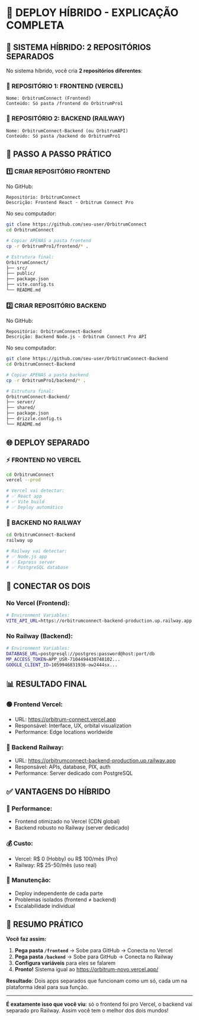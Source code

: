 # 🔄 DEPLOY HÍBRIDO - EXPLICAÇÃO COMPLETA

## 🎯 SISTEMA HÍBRIDO: 2 REPOSITÓRIOS SEPARADOS

No sistema híbrido, você cria **2 repositórios diferentes**:

### 📂 **REPOSITÓRIO 1: FRONTEND (VERCEL)**
```
Nome: OrbitrumConnect (Frontend)
Conteúdo: Só pasta /frontend do OrbitrumPro1
```

### 📂 **REPOSITÓRIO 2: BACKEND (RAILWAY)**  
```
Nome: OrbitrumConnect-Backend (ou OrbitrumAPI)
Conteúdo: Só pasta /backend do OrbitrumPro1
```

## 🚀 PASSO A PASSO PRÁTICO

### 1️⃣ **CRIAR REPOSITÓRIO FRONTEND**

No GitHub:
```
Repositório: OrbitrumConnect
Descrição: Frontend React - Orbitrum Connect Pro
```

No seu computador:
```bash
git clone https://github.com/seu-user/OrbitrumConnect
cd OrbitrumConnect

# Copiar APENAS a pasta frontend
cp -r OrbitrumPro1/frontend/* .

# Estrutura final:
OrbitrumConnect/
├── src/
├── public/
├── package.json
├── vite.config.ts
└── README.md
```

### 2️⃣ **CRIAR REPOSITÓRIO BACKEND**

No GitHub:
```
Repositório: OrbitrumConnect-Backend  
Descrição: Backend Node.js - Orbitrum Connect Pro API
```

No seu computador:
```bash
git clone https://github.com/seu-user/OrbitrumConnect-Backend
cd OrbitrumConnect-Backend

# Copiar APENAS a pasta backend
cp -r OrbitrumPro1/backend/* .

# Estrutura final:
OrbitrumConnect-Backend/
├── server/
├── shared/
├── package.json
├── drizzle.config.ts
└── README.md
```

## 🌐 DEPLOY SEPARADO

### ⚡ **FRONTEND NO VERCEL**
```bash
cd OrbitrumConnect
vercel --prod

# Vercel vai detectar:
# ✅ React app
# ✅ Vite build
# ✅ Deploy automático
```

### 🚂 **BACKEND NO RAILWAY**
```bash
cd OrbitrumConnect-Backend
railway up

# Railway vai detectar:
# ✅ Node.js app  
# ✅ Express server
# ✅ PostgreSQL database
```

## 🔗 CONECTAR OS DOIS

### No Vercel (Frontend):
```bash
# Environment Variables:
VITE_API_URL=https://orbitrumconnect-backend-production.up.railway.app
```

### No Railway (Backend):
```bash
# Environment Variables:
DATABASE_URL=postgresql://postgres:password@host:port/db
MP_ACCESS_TOKEN=APP_USR-7104494430748102...
GOOGLE_CLIENT_ID=1059946831936-ow2444sx...
```

## 📊 RESULTADO FINAL

### 🟢 **Frontend Vercel**:
- URL: https://orbitrum-connect.vercel.app
- Responsável: Interface, UX, orbital visualization
- Performance: Edge locations worldwide

### 🔵 **Backend Railway**:  
- URL: https://orbitrumconnect-backend-production.up.railway.app
- Responsável: APIs, database, PIX, auth
- Performance: Server dedicado com PostgreSQL

## ✅ VANTAGENS DO HÍBRIDO

### 🚀 **Performance**:
- Frontend otimizado no Vercel (CDN global)
- Backend robusto no Railway (server dedicado)

### 💰 **Custo**:
- Vercel: R$ 0 (Hobby) ou R$ 100/mês (Pro)
- Railway: R$ 25-50/mês (uso real)

### 🔧 **Manutenção**:
- Deploy independente de cada parte
- Problemas isolados (frontend ≠ backend)
- Escalabilidade individual

## 🎯 RESUMO PRÁTICO

**Você faz assim:**

1. **Pega pasta `/frontend`** → Sobe para GitHub → Conecta no Vercel
2. **Pega pasta `/backend`** → Sobe para GitHub → Conecta no Railway  
3. **Configura variáveis** para eles se falarem
4. **Pronto!** Sistema igual ao https://orbitrum-novo.vercel.app/

**Resultado**: Dois apps separados que funcionam como um só, cada um na plataforma ideal para sua função.

---

**É exatamente isso que você viu**: só o frontend foi pro Vercel, o backend vai separado pro Railway. Assim você tem o melhor dos dois mundos!